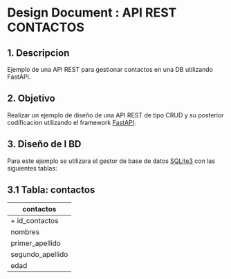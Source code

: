 # Design Document : API REST CONTACTOS

## 1. Descripcion
Ejemplo de una API REST para gestionar contactos en una DB utilizando FastAPI.

## 2. Objetivo
Realizar un ejemplo de diseño de una API REST de tipo CRUD y su posterior codificacion utilizando el framework  [FastAPI](https://fastapi.tiangolo.com/).

## 3. Diseño de l BD
Para este ejemplo se utilizara el gestor de base de datos [SQLite3](https://www.sqlite.org) con las siguientes tablas:

## 3.1 Tabla: contactos
| contactos |
| ------------- |
| + id_contactos |
| nombres  |
| primer_apellido  |
| segundo_apellido  |
| edad |
